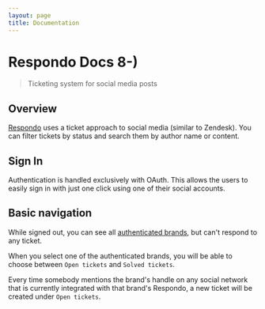 ```yaml
---
layout: page
title: Documentation
---
```


# Respondo Docs 8-)

> Ticketing system for social media posts

## Overview

[Respondo](https://respondohub.com/) uses a ticket approach to social media (similar to Zendesk). You can filter tickets by status and search them by author name or content.

## Sign In

Authentication is handled exclusively with OAuth. This allows the users to easily sign in with just one click using one of their social accounts.

## Basic navigation

While signed out, you can see all [authenticated brands](https://app.respondohub.com/brands), but can't respond to any ticket.

When you select one of the authenticated brands, you will be able to choose between `Open tickets` and `Solved tickets`.

Every time somebody mentions the brand's handle on any social network that is currently integrated with that brand's Respondo, a new ticket will be created under `Open tickets`.

